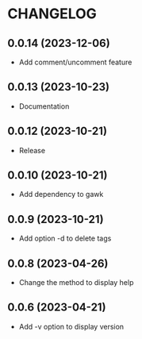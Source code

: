# CHANGELOG

## 0.0.14 (2023-12-06)
* Add comment/uncomment feature

## 0.0.13 (2023-10-23)
* Documentation

## 0.0.12 (2023-10-21)
* Release

## 0.0.10 (2023-10-21)
* Add dependency to gawk

## 0.0.9 (2023-10-21)
* Add option -d to delete tags

## 0.0.8 (2023-04-26)
* Change the method to display help

## 0.0.6 (2023-04-21)
* Add -v option to display version
